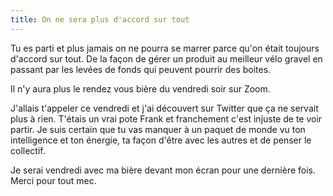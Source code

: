 ```yaml
---
title: On ne sera plus d'accord sur tout
---
```


Tu es parti et plus jamais on ne pourra se marrer parce qu'on était toujours d'accord sur tout. De la façon de gérer un produit au meilleur vélo gravel en passant par les levées de fonds qui peuvent pourrir des boites.

Il n'y aura plus le rendez vous bière du vendredi soir sur Zoom.

J'allais t'appeler ce vendredi et j'ai découvert sur Twitter que ça ne servait plus à rien.
T'étais un vrai pote Frank et franchement c'est injuste de te voir partir. Je suis certain que tu vas manquer à un paquet de monde vu ton intelligence et ton énergie, ta façon d'être avec les autres et de penser le collectif.

Je serai vendredi avec ma bière devant mon écran pour une dernière fois.
Merci pour tout mec.

